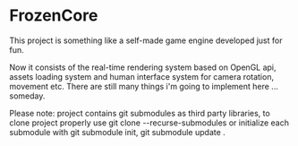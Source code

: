 # FrozenCore

This project is something like a self-made game engine developed just for fun.

Now it consists of the real-time rendering system based on OpenGL api, assets loading system and human interface system for camera rotation, movement etc.
There are still many things i'm going to implement here ... someday.

Please note: project contains git submodules as third party libraries, to clone project properly use git clone --recurse-submodules or initialize each submodule with git submodule init, git submodule update .
